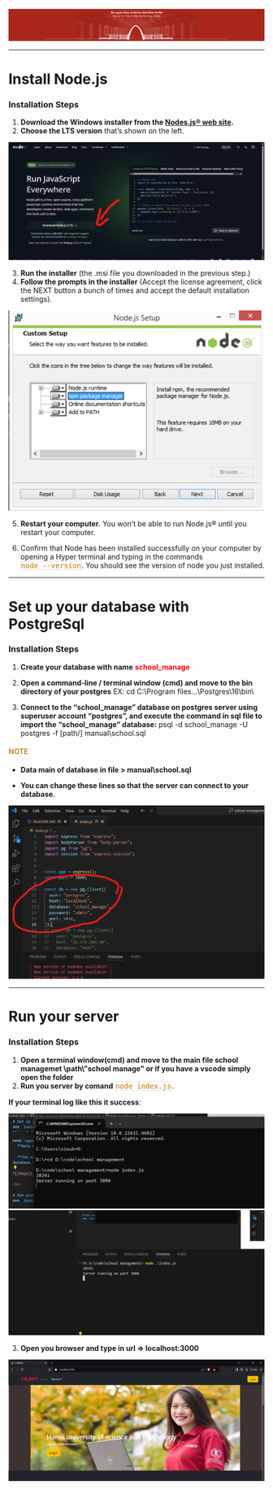 ﻿
![image](./manual/image/head.png)
<hr>

# Install Node.js
###  Installation Steps

1. **Download the Windows installer from the [Nodes.js® web site](https://nodejs.org/en).**
2. **Choose the LTS version** that’s shown on the left.

![image](./manual/image/node1.png)

3. **Run the installer** (the .msi file you downloaded in the previous step.)
4. **Follow the prompts in the installer** (Accept the license agreement, click the NEXT button a bunch of times and accept the default installation settings).

![image](./manual/image/node2.png)

5. **Restart your computer.** You won’t be able to run Node.js® until you restart your computer. 

6. Confirm that Node has been installed successfully on your computer by opening a Hyper terminal and typing in the commands <span style="display: inline-block;border: 1px solid #ddd;font-family: monospace;color: #c47500;">node --version</span>.
You should see the version of node you just installed.

<hr>

# Set up your database with PostgreSql
###  Installation Steps

1. **Create your database with name** <span style="font-weight: bold;color:red">school_manage </span>

2. **Open a command-line / terminal window (cmd) and move to the bin directory of your postgres** EX: cd C:\Program files\...\Postgres\16\bin\

3. **Connect to the “school_manage” database on postgres server using superuser account “postgres”, and execute the command in sql file to import the “school_manage” database:** psql -d school_manage -U postgres -f [path/] manual\school.sql

#### <span style="color:rgb(193, 138, 57);">NOTE</span>
- **Data main of database in file > manual\school.sql**

- **You can change these lines so that the server can connect to your database.**

![image](./manual/image/database1.png)

<hr>

# Run your server
###  Installation Steps

1. **Open a terminal window(cmd) and move to the main file school managemet \path\\"school manage" or if you have a vscode simply open the folder**
2. **Run you server by comand** <span style="display: inline-block;border: 1px solid #ddd;font-family: monospace;color: #c47500;">node index.js</span>.

**If your terminal log like this it success**:

![image](./manual/image/run1.png)
![image](./manual/image/run2.png)

3. **Open you browser and type in url => localhost:3000**

![image](./manual/image/success.png)